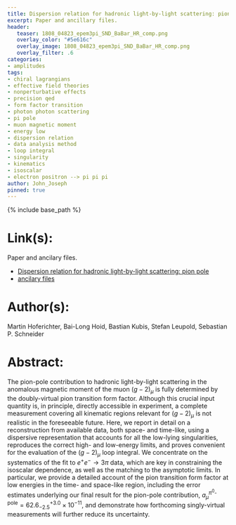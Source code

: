 ```yaml
---
title: Dispersion relation for hadronic light-by-light scattering: pion pole
excerpt: Paper and ancillary files.
header:
   teaser: 1808_04823_epem3pi_SND_BaBar_HR_comp.png
   overlay_color: "#5e616c"
   overlay_image: 1808_04823_epem3pi_SND_BaBar_HR_comp.png
   overlay_filter: .6
categories:
- amplitudes
tags:
- chiral lagrangians
- effective field theories
- nonperturbative effects
- precision qed
- form factor transition
- photon photon scattering
- pi pole
- muon magnetic moment
- energy low
- dispersion relation
- data analysis method
- loop integral
- singularity
- kinematics
- isoscalar
- electron positron --> pi pi pi
author: John_Joseph
pinned: true
---
```

{% include base_path %}

# Link(s):
Paper and ancilary files.
  * [Dispersion relation for hadronic light-by-light scattering: pion pole](https://arxiv.org/abs/1808.04823)
  * [ancilary files](https://arxiv.org/src/1808.04823/anc)

# Author(s):
Martin Hoferichter, Bai-Long Hoid, Bastian Kubis, Stefan Leupold, Sebastian P. Schneider

# Abstract:
The pion-pole contribution to hadronic light-by-light scattering in the anomalous magnetic moment of the muon $(g-2)_\mu$ is fully determined by the doubly-virtual pion transition form factor. Although this crucial input quantity is, in principle, directly accessible in experiment, a complete measurement covering all kinematic regions relevant for $(g-2)_\mu$ is not realistic in the foreseeable future. Here, we report in detail on a reconstruction from available data, both space- and time-like, using a dispersive representation that accounts for all the low-lying singularities, reproduces the correct high- and low-energy limits, and proves convenient for the evaluation of the $(g-2)_\mu$ loop integral. We concentrate on the systematics of the fit to $e^+e^-\to 3\pi$ data, which are key in constraining the isoscalar dependence, as well as the matching to the asymptotic limits. In particular, we provide a detailed account of the pion transition form factor at low energies in the time- and space-like region, including the error estimates underlying our final result for the pion-pole contribution, $a_\mu^{\pi^0\text{-pole}}=62.6^{+3.0}_{-2.5}\times 10^{-11}$, and demonstrate how forthcoming singly-virtual measurements will further reduce its uncertainty.